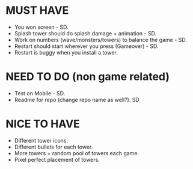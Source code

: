 # MUST HAVE
- You won screen - SD.
- Splash tower should do splash damage + animation - SD.
- Work on numbers (wave/monsters/towers) to balance the game - SD.
- Restart should start wherever you press (Gameover) - SD.
- Restart is buggy when you install a tower.

# NEED TO DO (non game related)
- Test on Mobile - SD.
- Readme for repo (change repo name as well?). SD

# NICE TO HAVE
- Different tower icons.
- Different bullets for each tower.
- More towers + random pool of towers each game.
- Pixel perfect placement of towers.
